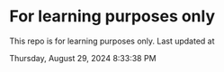 # For learning purposes only
This repo is for learning purposes only.
Last updated at

Thursday, August 29, 2024 8:33:38 PM


